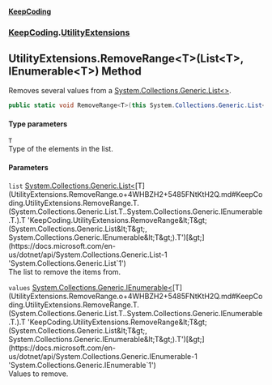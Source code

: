 #### [KeepCoding](index.md 'index')
### [KeepCoding](KeepCoding.md 'KeepCoding').[UtilityExtensions](UtilityExtensions.md 'KeepCoding.UtilityExtensions')
## UtilityExtensions.RemoveRange&lt;T&gt;(List&lt;T&gt;, IEnumerable&lt;T&gt;) Method
Removes several values from a [System.Collections.Generic.List&lt;&gt;](https://docs.microsoft.com/en-us/dotnet/api/System.Collections.Generic.List-1 'System.Collections.Generic.List`1').
```csharp
public static void RemoveRange<T>(this System.Collections.Generic.List<T> list, System.Collections.Generic.IEnumerable<T> values);
```
#### Type parameters
<a name='KeepCoding.UtilityExtensions.RemoveRange.T.(System.Collections.Generic.List.T..System.Collections.Generic.IEnumerable.T.).T'></a>
`T`  
Type of the elements in the list.
  
#### Parameters
<a name='KeepCoding.UtilityExtensions.RemoveRange.T.(System.Collections.Generic.List.T..System.Collections.Generic.IEnumerable.T.).list'></a>
`list` [System.Collections.Generic.List&lt;](https://docs.microsoft.com/en-us/dotnet/api/System.Collections.Generic.List-1 'System.Collections.Generic.List`1')[T](UtilityExtensions.RemoveRange.o+4WHBZH2+5485FNtKtH2Q.md#KeepCoding.UtilityExtensions.RemoveRange.T.(System.Collections.Generic.List.T..System.Collections.Generic.IEnumerable.T.).T 'KeepCoding.UtilityExtensions.RemoveRange&lt;T&gt;(System.Collections.Generic.List&lt;T&gt;, System.Collections.Generic.IEnumerable&lt;T&gt;).T')[&gt;](https://docs.microsoft.com/en-us/dotnet/api/System.Collections.Generic.List-1 'System.Collections.Generic.List`1')  
The list to remove the items from.
  
<a name='KeepCoding.UtilityExtensions.RemoveRange.T.(System.Collections.Generic.List.T..System.Collections.Generic.IEnumerable.T.).values'></a>
`values` [System.Collections.Generic.IEnumerable&lt;](https://docs.microsoft.com/en-us/dotnet/api/System.Collections.Generic.IEnumerable-1 'System.Collections.Generic.IEnumerable`1')[T](UtilityExtensions.RemoveRange.o+4WHBZH2+5485FNtKtH2Q.md#KeepCoding.UtilityExtensions.RemoveRange.T.(System.Collections.Generic.List.T..System.Collections.Generic.IEnumerable.T.).T 'KeepCoding.UtilityExtensions.RemoveRange&lt;T&gt;(System.Collections.Generic.List&lt;T&gt;, System.Collections.Generic.IEnumerable&lt;T&gt;).T')[&gt;](https://docs.microsoft.com/en-us/dotnet/api/System.Collections.Generic.IEnumerable-1 'System.Collections.Generic.IEnumerable`1')  
Values to remove.
  
